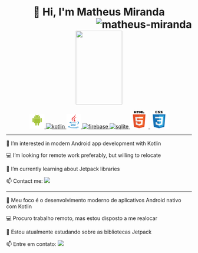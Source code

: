 <div><h1 align="center">👋 Hi, I'm Matheus Miranda<img align="right" src="https://komarev.com/ghpvc/?username=matheus-miranda&label=Profile%20views&color=0e75b6&style=flat" alt="matheus-miranda" /></h1>
</div>
  
<div align="center">
    <img height="200em" width="50%" src="https://github-readme-stats.vercel.app/api?username=matheus-miranda&show_icons=true&theme=tokyonight" />
<!--    <img height="200em" width="47%" src="https://github-readme-stats.vercel.app/api/top-langs/?username=matheus-miranda&&layout=compact&theme=tokyonight" /> -->
</div>
<!-- <h3 align="center">Languages and Tools:</h3> -->
<p align="center"> <a href="https://developer.android.com" target="_blank"> <img src="https://raw.githubusercontent.com/devicons/devicon/master/icons/android/android-original-wordmark.svg" alt="android" width="40" height="40"/> </a> <a href="https://kotlinlang.org" target="_blank"> <img src="https://www.vectorlogo.zone/logos/kotlinlang/kotlinlang-icon.svg" alt="kotlin" width="37" height="38"/> </a> <a href="https://www.java.com" target="_blank"> <img src="https://raw.githubusercontent.com/devicons/devicon/master/icons/java/java-original.svg" alt="java" width="40" height="40"/> </a> <a href="https://firebase.google.com/" target="_blank"> <img src="https://www.vectorlogo.zone/logos/firebase/firebase-icon.svg" alt="firebase" width="40" height="40"/> </a> <a href="https://www.sqlite.org/" target="_blank"> <img src="https://www.vectorlogo.zone/logos/sqlite/sqlite-icon.svg" alt="sqlite" width="40" height="40"/> </a> <a href="https://www.w3.org/html/" target="_blank"> <img src="https://raw.githubusercontent.com/devicons/devicon/master/icons/html5/html5-original-wordmark.svg" alt="html5" width="50" height="48"/> </a> <a href="https://www.w3schools.com/css/" target="_blank"> <img src="https://raw.githubusercontent.com/devicons/devicon/master/icons/css3/css3-original-wordmark.svg" alt="css3" width="50" height="48"/> </a> </p>

<hr>

<p> 👀 I’m interested in modern Android app development with Kotlin</p>
<p> 💻 I’m looking for remote work preferably, but willing to relocate</p>
<p> 🌱 I’m currently learning about Jetpack libraries</p>
<p> 📫 Contact me: <a href="https://www.linkedin.com/in/matheusmiranda" target="_blank"><img src="https://img.shields.io/badge/-LinkedIn-%230077B5?style=for-the-badge&logo=linkedin&logoColor=white" target="_blank"></a></p>
<hr>

<p> 👀 Meu foco é o desenvolvimento moderno de aplicativos Android nativo com Kotlin</p>
<p> 💻 Procuro trabalho remoto, mas estou disposto a me realocar</p>
<p> 🌱 Estou atualmente estudando sobre as bibliotecas Jetpack</p>
<p> 📫 Entre em contato: <a href="https://www.linkedin.com/in/matheusmiranda" target="_blank"><img src="https://img.shields.io/badge/-LinkedIn-%230077B5?style=for-the-badge&logo=linkedin&logoColor=white" target="_blank"></a></p>

<!---
matheus-miranda/matheus-miranda is a ✨ special ✨ repository because its `README.md` (this file) appears on your GitHub profile.
You can click the Preview link to take a look at your changes.
--->
